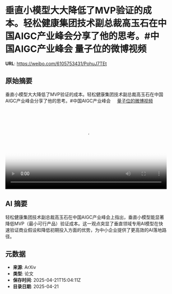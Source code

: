 # 垂直小模型大大降低了MVP验证的成本。轻松健康集团技术副总裁高玉石在中国AIGC产业峰会分享了他的思考。#中国AIGC产业峰会 量子位的微博视频

**URL**: https://weibo.com/6105753431/PohuJ7TEt

## 原始摘要

垂直小模型大大降低了MVP验证的成本。轻松健康集团技术副总裁高玉石在中国AIGC产业峰会分享了他的思考。#中国AIGC产业峰会 <a href="https://video.weibo.com/show?fid=1034:5157870115684361" data-hide=""><span class="url-icon"><img style="width: 1rem;height: 1rem" src="https://h5.sinaimg.cn/upload/2015/09/25/3/timeline_card_small_video_default.png" referrerpolicy="no-referrer"></span><span class="surl-text">量子位的微博视频</span></a> <br clear="both"><div style="clear: both"></div><video controls="controls" poster="https://tvax4.sinaimg.cn/orj480/006Fd7o3gy1i0oebamuqxj30u01hcwkx.jpg" style="width: 100%"><source src="https://f.video.weibocdn.com/o0/gGudgL8wlx08nE1xkkdi01041200aNkF0E010.mp4?label=mp4_720p&amp;template=720x1280.24.0&amp;ori=0&amp;ps=1CwnkDw1GXwCQx&amp;Expires=1745251365&amp;ssig=07ex3jzFvY&amp;KID=unistore,video"><source src="https://f.video.weibocdn.com/o0/dWs4kOhulx08nE1x4DI4010412005F1A0E010.mp4?label=mp4_hd&amp;template=540x960.24.0&amp;ori=0&amp;ps=1CwnkDw1GXwCQx&amp;Expires=1745251365&amp;ssig=CWAus9ynzU&amp;KID=unistore,video"><source src="https://f.video.weibocdn.com/o0/vanjFDTWlx08nE1x1MoU010412002WpC0E010.mp4?label=mp4_ld&amp;template=360x640.24.0&amp;ori=0&amp;ps=1CwnkDw1GXwCQx&amp;Expires=1745251365&amp;ssig=7Q3ycoyrET&amp;KID=unistore,video"><p>视频无法显示，请前往<a href="https://video.weibo.com/show?fid=1034%3A5157870115684361" target="_blank" rel="noopener noreferrer">微博视频</a>观看。</p></video>

## AI 摘要

轻松健康集团技术副总裁高玉石在中国AIGC产业峰会上指出，垂直小模型能显著降低MVP（最小可行产品）验证成本。这一观点突显了垂直领域专用AI模型在快速验证商业假设和降低初期投入方面的优势，为中小企业提供了更高效的AI落地路径。

## 元数据

- **来源**: ArXiv
- **类型**: 论文
- **保存时间**: 2025-04-21T15:04:11Z
- **目录日期**: 2025-04-21

